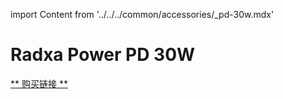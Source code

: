 import Content from '../../../common/accessories/\_pd-30w.mdx'

# Radxa Power PD 30W

<Content />

[** 购买链接 **](https://radxa.com/products/accessories/power-pd-30w#buy)
